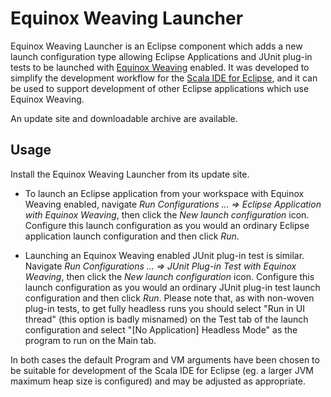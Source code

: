 Equinox Weaving Launcher
========================

Equinox Weaving Launcher is an Eclipse component which adds a new launch
configuration type allowing Eclipse Applications and JUnit plug-in tests to be
launched with [Equinox Weaving](http://eclipse.org/equinox/weaving/) enabled.
It was developed to simplify the
development workflow for the [Scala IDE for Eclipse](http://scala-ide.org/),
and it can be used to support development of other Eclipse applications which
use Equinox Weaving.

An update site and downloadable archive are available.

Usage
-----

Install the Equinox Weaving Launcher from its update site.

* To launch an Eclipse application from your workspace with Equinox Weaving 
enabled, navigate _Run Configurations ... => Eclipse Application with Equinox
Weaving_, then click the _New launch configuration_ icon. Configure this launch 
configuration as you would an ordinary Eclipse application launch configuration
and then click _Run_.

* Launching an Equinox Weaving enabled JUnit plug-in test is similar. Navigate
_Run Configurations ... => JUnit Plug-in Test with Equinox Weaving_, then click
the _New launch configuration_ icon. Configure this launch configuration as you
would an ordinary JUnit plug-in test launch configuration and then click _Run_.
Please note that, as with non-woven plug-in tests, to get fully headless runs
you should select "Run in UI thread" (this option is badly misnamed) on the
Test tab of the launch configuration and select "[No Application] Headless
Mode" as the program to run on the Main tab.

In both cases the default Program and VM arguments have been chosen to be
suitable for development of the Scala IDE for Eclipse (eg. a larger JVM maximum
heap size is configured) and may be adjusted as appropriate.
